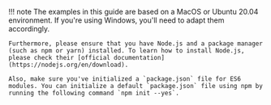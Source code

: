 
!!! note
    The examples in this guide are based on a MacOS or Ubuntu 20.04 environment. If you're using Windows, you'll need to adapt them accordingly.
    
    Furthermore, please ensure that you have Node.js and a package manager (such as npm or yarn) installed. To learn how to install Node.js, please check their [official documentation](https://nodejs.org/en/download). 
    
    Also, make sure you've initialized a `package.json` file for ES6 modules. You can initialize a default `package.json` file using npm by running the following command `npm init --yes`.
